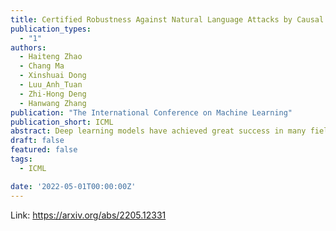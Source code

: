 ```yaml
---
title: Certified Robustness Against Natural Language Attacks by Causal Intervention
publication_types:
  - "1"
authors:
  - Haiteng Zhao
  - Chang Ma
  - Xinshuai Dong
  - Luu_Anh_Tuan
  - Zhi-Hong Deng
  - Hanwang Zhang
publication: "The International Conference on Machine Learning"
publication_short: ICML
abstract: Deep learning models have achieved great success in many fields, yet they are vulnerable to adversarial examples. This paper follows a causal perspective to look into the adversarial vulnerability and proposes Causal Intervention by Semantic Smoothing (CISS), a novel framework towards robustness against natural language attacks. Instead of merely fitting observational data, CISS learns causal effects p(y|do(x)) by smoothing in the latent semantic space to make robust predictions, which scales to deep architectures and avoids tedious construction of noise customized for specific attacks. CISS is provably robust against word substitution attacks, as well as empirically robust even when perturbations are strengthened by unknown attack algorithms. For example, on YELP, CISS surpasses the runner-up by 6.7% in terms of certified robustness against word substitutions, and achieves 79.4% empirical robustness when syntactic attacks are integrated.
draft: false
featured: false
tags:
  - ICML

date: '2022-05-01T00:00:00Z'
---
```

Link: https://arxiv.org/abs/2205.12331